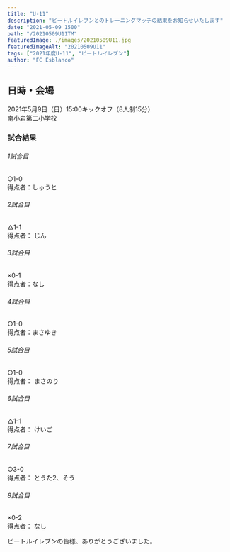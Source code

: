 ```yaml
---
title: "U-11"
description: "ビートルイレブンとのトレーニングマッチの結果をお知らせいたします"
date: "2021-05-09 1500"
path: "/20210509U11TM"
featuredImage: ./images/20210509U11.jpg
featuredImageAlt: "20210509U11"
tags: ["2021年度U-11", "ビートルイレブン"]
author: "FC Esblanco"
---
```




## 日時・会場

2021年5月9日（日）15:00キックオフ（8人制15分）  
南小岩第二小学校  

### 試合結果

######  1試合目  
○1-0  
得点者：しゅうと

###### 2試合目  
△1-1  
得点者： じん

######  3試合目  
×0-1  
得点者：なし

######  4試合目  
○1-0    
得点者：まさゆき

###### 5試合目  
○1-0    
得点者： まさのり

###### 6試合目  
△1-1    
得点者： けいご

###### 7試合目  
○3-0   
得点者： とうた2、そう

###### 8試合目  
×0-2    
得点者： なし


ビートルイレブンの皆様、ありがとうございました。
